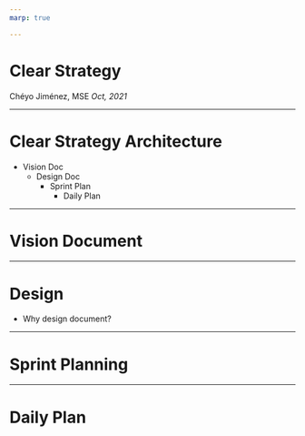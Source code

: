 ```yaml
---
marp: true

---
```


# Clear Strategy

Chéyo Jiménez, MSE
_Oct, 2021_

---

# Clear Strategy Architecture

- Vision Doc
    - Design Doc
        - Sprint Plan
            - Daily Plan
---

# Vision Document

<!--::: notes
Reference:
https://en.wikipedia.org/wiki/Vision_document

This article does not cite any sources. Please help improve this article by adding citations to reliable sources. Unsourced material may be challenged and removed.

A Vision Document is a document that describes a compelling idea, project or other future state for a particular organization, product or service. The Vision defines the product/service to be developed specified in terms of the stakeholder's key needs and desired features. Containing an outline of the envisioned core requirements, it provides the contractual basis for the more detailed technical requirements. It is much shorter and more general than a product requirements document or a marketing requirements document, which outline the specific product plan and marketing plan respectively.

Purpose
The Vision document provides a high-level executive summary for a project or other undertaking. For software development, for example, a Vision captures the essence of the envisioned solution in the form of high-level requirements and design constraints that provide stakeholders an overview of the system to be developed from a behavioral requirements perspective.

A Vision document provides input to the project approval process and is, therefore, closely related to the Business case. It communicates the fundamental "why and what" for the project and is a gauge against which all future decisions should be validated.

A Vision document generally contains some or all of the following:

Revision History
Signature Page
Introduction
Purpose Statement
Scope Statement
Problem Statement (What is being solved by the Vision?)
Business Needs/Requirements
Product/Solution Overview
Major Features (Optional)
Stakeholder Register
Budgetary Details (Rough Order of Magnitude, ROM)
Assumptions
Definitions
Process Details
Timing
The Vision is created early in the Inception phase. It should evolve steadily during the earlier portion of the lifecycle, with changes slowing during Construction. It evolves in conjunction with the Business case and is meant to be revised as the understanding of requirements, architecture, plans, and technology evolves.

The Vision serves as input to use case modeling, and is updated and maintained as a separate artifact throughout the project. For agile projects, the Product Vision can feed into the user story development.



:::-->
---

# Design

- Why design document?

<!--::: notes
Reference:
https://github.com/apple/swift-evolution/blob/main/process.md
https://github.com/microsoft/code-with-engineering-playbook/tree/main/docs/design/design-reviews
https://github.com/dotnet/csharplang/discussions
https://oxide.computer/blog/rfd-1-requests-for-discussion
https://www.industrialempathy.com/posts/design-docs-at-google/
https://github.com/golang/go/blob/master/.github/ISSUE_TEMPLATE/10-proposal.md
https://github.com/rust-lang/rfcs
https://github.com/rust-lang/rfcs/blob/master/text/1068-rust-governance.md

:::-->
---

# Sprint Planning

<!--::: notes
Reference:
:::-->

---

# Daily Plan

<!--::: notes
Reference:
:::-->